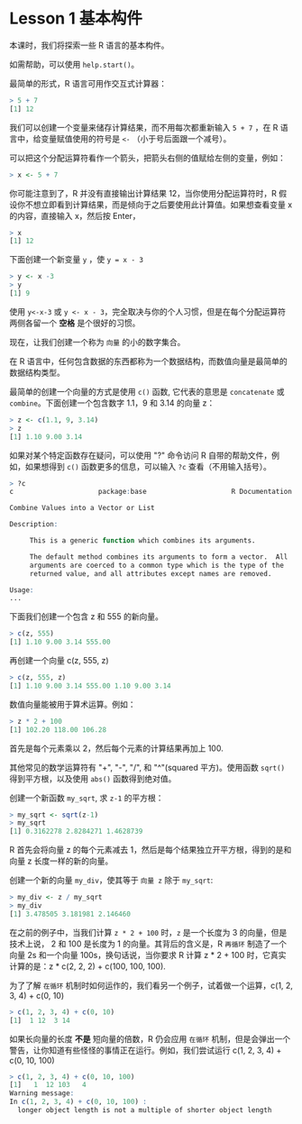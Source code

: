# Lesson 1 基本构件
本课时，我们将探索一些 R 语言的基本构件。

如需帮助，可以使用 `help.start()`。

最简单的形式，R 语言可用作交互式计算器：
```r
> 5 + 7
[1] 12
```
我们可以创建一个变量来储存计算结果，而不用每次都重新输入 `5 + 7` ，在 R 语言中，给变量赋值使用的符号是 `<-` （小于号后面跟一个减号）。

可以把这个分配运算符看作一个箭头，把箭头右侧的值赋给左侧的变量，例如：
~~~r
> x <- 5 + 7
~~~
你可能注意到了，R 并没有直接输出计算结果 12，当你使用分配运算符时，R 假设你不想立即看到计算结果，而是倾向于之后要使用此计算值。如果想查看变量 x 的内容，直接输入 x，然后按 Enter，
~~~r
> x
[1] 12
~~~
下面创建一个新变量 `y` ，使 `y = x - 3`
~~~r
> y <- x -3
> y
[1] 9
~~~
使用 `y<-x-3` 或 `y <- x - 3`，完全取决与你的个人习惯，但是在每个分配运算符两侧各留一个 **空格** 是个很好的习惯。

现在，让我们创建一个称为 `向量` 的小的数字集合。

在 R 语言中，任何包含数据的东西都称为一个数据结构，而数值向量是最简单的数据结构类型。

最简单的创建一个向量的方式是使用 `c()` 函数, 它代表的意思是 `concatenate` 或 `combine`。下面创建一个包含数字 1.1，9 和  3.14 的向量 z：
~~~r
> z <- c(1.1, 9, 3.14)
> z
[1] 1.10 9.00 3.14
~~~
如果对某个特定函数存在疑问，可以使用 "?" 命令访问 R 自带的帮助文件，例如，如果想得到 `c()` 函数更多的信息，可以输入 `?c` 查看（不用输入括号）。
~~~r
> ?c
c                     package:base                     R Documentation

Combine Values into a Vector or List

Description:

     This is a generic function which combines its arguments.

     The default method combines its arguments to form a vector.  All
     arguments are coerced to a common type which is the type of the
     returned value, and all attributes except names are removed.

Usage:
...
~~~
下面我们创建一个包含 z 和 555 的新向量。
~~~r
> c(z, 555)
[1] 1.10 9.00 3.14 555.00
~~~
再创建一个向量 c(z, 555, z)
~~~r
> c(z, 555, z)
[1] 1.10 9.00 3.14 555.00 1.10 9.00 3.14
~~~
数值向量能被用于算术运算。例如：
~~~r
> z * 2 + 100
[1] 102.20 118.00 106.28
~~~
首先是每个元素乘以 2，然后每个元素的计算结果再加上 100.

其他常见的数学运算符有 "+", "-", "/", 和 "^"(squared 平方)。使用函数 `sqrt()` 得到平方根，以及使用 `abs()` 函数得到绝对值。

创建一个新函数 `my_sqrt`, 求 `z-1` 的平方根：
~~~r
> my_sqrt <- sqrt(z-1)
> my_sqrt
[1] 0.3162278 2.8284271 1.4628739
~~~
R 首先会将向量 z 的每个元素减去 1，然后是每个结果独立开平方根，得到的是和向量 z 长度一样的新的向量。

创建一个新的向量 `my_div`，使其等于 `向量 z` 除于 `my_sqrt`:
~~~r
> my_div <- z / my_sqrt
> my_div
[1] 3.478505 3.181981 2.146460
~~~
在之前的例子中，当我们计算 `z * 2 + 100` 时，`z` 是一个长度为 3 的向量，但是技术上说， 2 和 100 是长度为 1 的向量。其背后的含义是，R `再循环` 制造了一个向量 2s 和一个向量 100s，换句话说，当你要求 R 计算 z * 2 + 100 时，它真实计算的是：z * c(2, 2, 2) + c(100, 100, 100).

为了了解 `在循环` 机制时如何运作的，我们看另一个例子，试着做一个运算，c(1, 2, 3, 4) + c(0, 10)
~~~r
> c(1, 2, 3, 4) + c(0, 10)
[1]  1 12  3 14
~~~
如果长向量的长度 **不是** 短向量的倍数，R 仍会应用 `在循环` 机制，但是会弹出一个警告，让你知道有些怪怪的事情正在运行。例如，我们尝试运行 c(1, 2, 3, 4) + c(0, 10, 100)
~~~r
> c(1, 2, 3, 4) + c(0, 10, 100)
[1]   1  12 103   4
Warning message:
In c(1, 2, 3, 4) + c(0, 10, 100) :
  longer object length is not a multiple of shorter object length
~~~